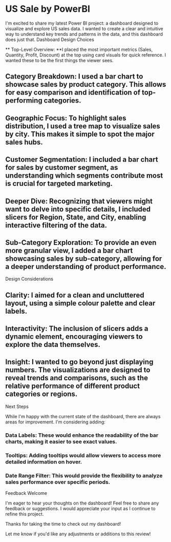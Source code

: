 # US Sale by PowerBI
I'm excited to share my latest Power BI project: a dashboard designed to visualize and explore US sales data. I wanted to create a clear and intuitive way to understand key trends and patterns in the data, and this dashboard does just that.
Dashboard Design Choices

** Top-Level Overview: **I placed the most important metrics (Sales, Quantity, Profit, Discount) at the top using card visuals for quick reference. I wanted these to be the first things the viewer sees.
## Category Breakdown: I used a bar chart to showcase sales by product category. This allows for easy comparison and identification of top-performing categories.
## Geographic Focus: To highlight sales distribution, I used a tree map to visualize sales by city. This makes it simple to spot the major sales hubs.
## Customer Segmentation: I included a bar chart for sales by customer segment, as understanding which segments contribute most is crucial for targeted marketing.
## Deeper Dive: Recognizing that viewers might want to delve into specific details, I included slicers for Region, State, and City, enabling interactive filtering of the data.
## Sub-Category Exploration: To provide an even more granular view, I added a bar chart showcasing sales by sub-category, allowing for a deeper understanding of product performance.
Design Considerations

## Clarity: I aimed for a clean and uncluttered layout, using a simple colour palette and clear labels.
## Interactivity: The inclusion of slicers adds a dynamic element, encouraging viewers to explore the data themselves.
## Insight: I wanted to go beyond just displaying numbers. The visualizations are designed to reveal trends and comparisons, such as the relative performance of different product categories or regions.
Next Steps

While I'm happy with the current state of the dashboard, there are always areas for improvement. I'm considering adding:

### Data Labels: These would enhance the readability of the bar charts, making it easier to see exact values.
### Tooltips: Adding tooltips would allow viewers to access more detailed information on hover.
### Date Range Filter: This would provide the flexibility to analyze sales performance over specific periods.


Feedback Welcome

I'm eager to hear your thoughts on the dashboard! Feel free to share any feedback or suggestions. I would appreciate your input as I continue to refine this project.

Thanks for taking the time to check out my dashboard!

Let me know if you'd like any adjustments or additions to this review!
